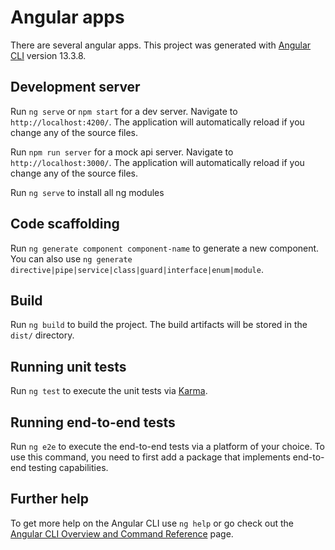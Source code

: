 # Angular apps

There are several angular apps.
This project was generated with [Angular CLI](https://github.com/angular/angular-cli) version 13.3.8.

## Development server

Run `ng serve` or `npm start` for a dev server. Navigate to `http://localhost:4200/`. The application will automatically reload if you change any of the source files.

Run `npm run server` for a mock api server. Navigate to `http://localhost:3000/`. The application will automatically reload if you change any of the source files.

Run `ng serve` to install all ng modules

## Code scaffolding

Run `ng generate component component-name` to generate a new component. You can also use `ng generate directive|pipe|service|class|guard|interface|enum|module`.

## Build

Run `ng build` to build the project. The build artifacts will be stored in the `dist/` directory.

## Running unit tests

Run `ng test` to execute the unit tests via [Karma](https://karma-runner.github.io).

## Running end-to-end tests

Run `ng e2e` to execute the end-to-end tests via a platform of your choice. To use this command, you need to first add a package that implements end-to-end testing capabilities.

## Further help

To get more help on the Angular CLI use `ng help` or go check out the [Angular CLI Overview and Command Reference](https://angular.io/cli) page.
